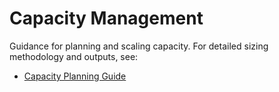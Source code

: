 # Capacity Management

Guidance for planning and scaling capacity. For detailed sizing methodology and outputs, see:

- [Capacity Planning Guide](../observability/capacity.md)

